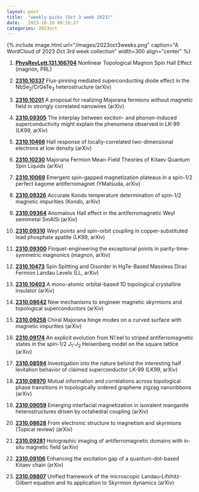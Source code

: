 ```yaml
---
layout: post
title:  "weekly picks (Oct 3 week 2023)"
date:   2023-10-16 00:16:27
categories: 2023oct
---
```



{% include image.html url="/images/2023oct3weeks.png" caption="A WordCloud of 2023 Oct 3rd week collection" width=300 align="center" %}


1. **[PhysRevLett.131.166704](https://link.aps.org/doi/10.1103/PhysRevLett.131.166704)** Nonlinear Topological Magnon Spin Hall Effect (magnon, PRL)

1. **[2310.10337](http://arxiv.org/abs/2310.10337)** Flux-pinning mediated superconducting diode effect in the NbSe$_2$/CrGeTe$_3$ heterostructure (arXiv)

1. **[2310.10201](http://arxiv.org/abs/2310.10201)** A proposal for realizing Majorana fermions without magnetic field in strongly correlated nanowires (arXiv)

1. **[2310.09305](http://arxiv.org/abs/2310.09305)** The interplay between exciton- and phonon-induced superconductivity might explain the phenomena observed in LK-99 (LK99, arXiv)

1. **[2310.10466](http://arxiv.org/abs/2310.10466)** Hall response of locally-correlated two-dimensional electrons at low density (arXiv)

1. **[2310.10230](http://arxiv.org/abs/2310.10230)** Majorana Fermion Mean-Field Theories of Kitaev Quantum Spin Liquids (arXiv)

1. **[2310.10069](http://arxiv.org/abs/2310.10069)** Emergent spin-gapped magnetization plateaus in a spin-1/2 perfect kagome antiferromagnet (YMatsuda, arXiv)

1. **[2310.09326](http://arxiv.org/abs/2310.09326)** Accurate Kondo temperature determination of spin-1/2 magnetic impurities (Kondo, arXiv)

1. **[2310.09364](http://arxiv.org/abs/2310.09364)** Anomalous Hall effect in the antiferromagnetic Weyl semimetal SmAlSi (arXiv)

1. **[2310.09310](http://arxiv.org/abs/2310.09310)** Weyl points and spin-orbit coupling in copper-substituted lead phosphate apatite (LK99, arXiv)

1. **[2310.09300](http://arxiv.org/abs/2310.09300)** Floquet-engineering the exceptional points in parity-time-symmetric magnonics (magnon, arXiv)

1. **[2310.10473](http://arxiv.org/abs/2310.10473)** Spin Splitting and Disorder in HgTe-Based Massless Dirac Fermion Landau Levels (LL, arXiv)

1. **[2310.10403](http://arxiv.org/abs/2310.10403)** A mono-atomic orbital-based 1D topological crystalline insulator (arXiv)



1. **[2310.08642](http://arxiv.org/abs/2310.08642)** New mechanisms to engineer magnetic skyrmions and topological superconductors (arXiv)

1. **[2310.09258](http://arxiv.org/abs/2310.09258)** Chiral Majorana hinge modes on a curved surface with magnetic impurities (arXiv)

1. **[2310.09174](http://arxiv.org/abs/2310.09174)** An explicit evolution from N\\'eel to striped antiferromagnetic states in the spin-1/2 $J_{1}$-$J_{2}$ Heisenberg model on the square lattice (arXiv)

1. **[2310.08594](http://arxiv.org/abs/2310.08594)** Investigation into the nature behind the interesting half levitation behavior of claimed superconductor LK-99 (LK99, arXiv)

1. **[2310.08970](http://arxiv.org/abs/2310.08970)** Mutual information and correlations across topological phase transitions in topologically ordered graphene zigzag nanoribbons (arXiv)

1. **[2310.09059](http://arxiv.org/abs/2310.09059)** Emerging interfacial magnetization in isovalent manganite heterostructures driven by octahedral coupling (arXiv)

1. **[2310.08628](http://arxiv.org/abs/2310.08628)** From electronic structure to magnetism and skyrmions (Topical review) (arXiv)

1. **[2310.09281](http://arxiv.org/abs/2310.09281)** Holographic imaging of antiferromagnetic domains with in-situ magnetic field (arXiv)

1. **[2310.09106](http://arxiv.org/abs/2310.09106)** Enhancing the excitation gap of a quantum-dot-based Kitaev chain (arXiv)

1. **[2310.08807](http://arxiv.org/abs/2310.08807)** Unified framework of the microscopic Landau-Lifshitz-Gilbert equation and its application to Skyrmion dynamics (arXiv)
